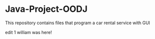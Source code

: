 # Java-Project-OODJ
This repository contains files that program a car rental service with GUI

edit 1
william was here!